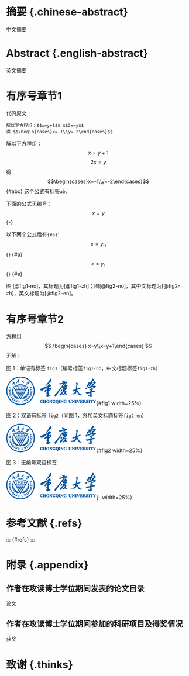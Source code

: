 # 摘要 {.chinese-abstract}

中文摘要

# Abstract {.english-abstract}

英文摘要

# 有序号章节1

代码原文：

``` 
解以下方程组：$$x=y+1$$ $$2x=y$$ 
得 $$\begin{cases}x=-1\\y=-2\end{cases}$$
```

解以下方程组：$$x=y+1$$ $$2x=y$$ 
得 $$\begin{cases}x=-1\\y=-2\end{cases}$$ {#abc} 这个公式有标签`abc`

下面的公式无编号：
$$ x=y $${-}

以下两个公式后有`{#a}`:$$x=y_0$${} {#a} $$x=y_1$$ {} {#a}

图 [@fig1-no]，其标题为[@fig1-zh]；图[@fig2-no]，其中文标题为[@fig2-zh]，英文标题为[@fig2-en]。

# 有序号章节2

方程组$$ \begin{cases} x=y\\x=y+1\end{cases} $$ 无解！

图 1：单语有标签 `fig1`（编号标签`fig1-no`，中文标题标签`fig1-zh`）

![单语](cqu.png){#fig1 width=25%}

图 2：双语有标签 `fig2`（同图 1，外加英文标题标签`fig2-en`）

![中文\Caption2{fig}English](cqu.png){#fig2 width=25%}

图 3：无编号双语标签

![中文\Caption2{fig}English](cqu.png){- width=25%}


# 参考文献 {.refs}

::: {#refs}
:::

# 附录 {.appendix}

## 作者在攻读博士学位期间发表的论文目录

论文

## 作者在攻读博士学位期间参加的科研项目及得奖情况

获奖

# 致谢 {.thinks}
